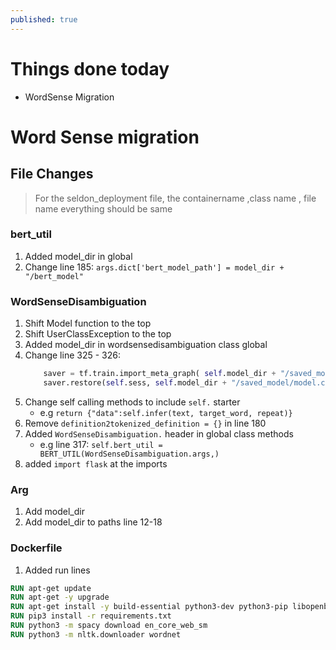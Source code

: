 ```yaml
---
published: true
---
```

# Things done today
- WordSense Migration

# Word Sense migration

## File Changes

> For the seldon_deployment file, the containername ,class name , file name everything should be same

### bert_util

1. Added model_dir in global
2. Change line 185: `args.dict['bert_model_path'] = model_dir + "/bert_model"`

### WordSenseDisambiguation

1. Shift Model function to the top
2. Shift UserClassException to the top
3. Added model_dir in wordsensedisambiguation class global
4. Change line 325 - 326:
	```python
        saver = tf.train.import_meta_graph( self.model_dir + "/saved_model/model.ckpt.meta")
        saver.restore(self.sess, self.model_dir + "/saved_model/model.ckpt")
    ```
5. Change self calling methods to include `self.` starter
	- e.g `return {"data":self.infer(text, target_word, repeat)}`
6. Remove `definition2tokenized_definition = {}` in line 180
7. Added `WordSenseDisambiguation.` header in global class methods
	- e.g line 317: `self.bert_util = BERT_UTIL(WordSenseDisambiguation.args,)`
8. added `import flask` at the imports

### Arg
1. Add model_dir
2. Add model_dir to paths line 12-18

### Dockerfile

1. Added run lines
```Dockerfile
RUN apt-get update
RUN apt-get -y upgrade
RUN apt-get install -y build-essential python3-dev python3-pip libopenblas-dev
RUN pip3 install -r requirements.txt
RUN python3 -m spacy download en_core_web_sm
RUN python3 -m nltk.downloader wordnet

```